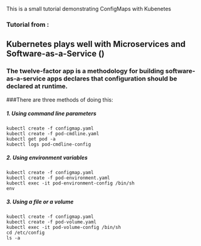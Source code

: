 
This is a small tutorial demonstrating ConfigMaps with Kubenetes


### Tutorial from :
    


## Kubernetes plays well with Microservices and Software-as-a-Service ()
### The twelve-factor app is a methodology for building software-as-a-service apps declares that configuration should be declared at runtime.

###There are three methods of doing this:

##### 1.  Using command line parameters

    kubectl create -f configmap.yaml
    kubectl create -f pod-cmdline.yaml
    kubectl get pod -a
    kubectl logs pod-cmdline-config


##### 2.  Using environment variables

    kubectl create -f configmap.yaml
    kubectl create -f pod-environment.yaml
    kubectl exec -it pod-environment-config /bin/sh
    env


##### 3.  Using a file or a volume

    kubectl create -f configmap.yaml
    kubectl create -f pod-volume.yaml
    kubectl exec -it pod-volume-config /bin/sh
    cd /etc/config
    ls -a



